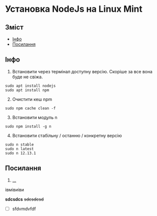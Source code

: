 Установка NodeJs на Linux Mint
================================================================================

Зміст
--------------------------------------------------------------------------------

- [Інфо                                                                 ](#info)
- [Посилання                                                           ](#links)


Інфо                                                           <i id="info"></i>
--------------------------------------------------------------------------------

1. Встановити через термінал доступну версію. Скоріше за все вона буде не свіжа.

```shell
sudo apt install nodejs
sudo apt install npm
```

2. Очистити кеш npm
```shell
sudo npm cache clean -f
```

3. Встановити модуль n
```shell
sudo npm install -g n
```

4. Встановити стабільну / останню / конкретну версію
```shell
sudo n stable
sudo n latest
sudo n 12.13.1
```


Посилання                                                     <i id="links"></i>
--------------------------------------------------------------------------------

1. [...](https://phoenixnap.com/kb/update-node-js-version#ftoc-heading-3/)

івмівиіви

**sdcsdcs**
~~sdcsdcsd~~


* [ ] sfdvmdvfdf

